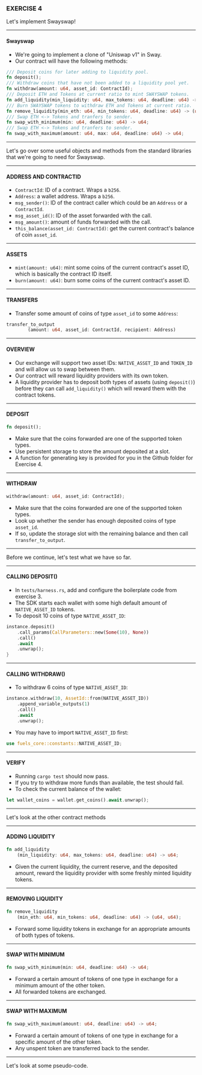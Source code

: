 ### EXERCISE 4

Let's implement Swayswap!

---

#### Swayswap
* We're going to implement a clone of "Uniswap v1" in Sway.
* Our contract will have the following methods:

```rust
/// Deposit coins for later adding to liquidity pool.
fn deposit();
/// Withdraw coins that have not been added to a liquidity pool yet.
fn withdraw(amount: u64, asset_id: ContractId);
/// Deposit ETH and Tokens at current ratio to mint SWAYSWAP tokens.
fn add_liquidity(min_liquidity: u64, max_tokens: u64, deadline: u64) -> u64;
/// Burn SWAYSWAP tokens to withdraw ETH and Tokens at current ratio.
fn remove_liquidity(min_eth: u64, min_tokens: u64, deadline: u64) -> (u64, u64);
/// Swap ETH <-> Tokens and tranfers to sender.
fn swap_with_minimum(min: u64, deadline: u64) -> u64;
/// Swap ETH <-> Tokens and tranfers to sender.
fn swap_with_maximum(amount: u64, max: u64, deadline: u64) -> u64;
```

---

Let's go over some useful objects and methods from the standard libraries that
we're going to need for Swayswap.

---

#### ADDRESS AND CONTRACTID
* `ContractId`: ID of a contract. Wraps a `b256`.
* `Address`: a wallet address. Wraps a `b256`.
* `msg_sender()`: ID of the contract caller which could be an `Address` or a
  `ContractId`.
* `msg_asset_id()`: ID of the asset forwarded with the call.
* `msg_amount()`: amount of funds forwarded with the call.
* `this_balance(asset_id: ContractId)`: get the current contract's balance of
  coin `asset_id`.

---

#### ASSETS
* `mint(amount: u64)`: mint some coins of the current contract's asset ID,
  which is basically the contract ID itself.
* `burn(amount: u64)`: burn some coins of the current contract's asset ID.

---

#### TRANSFERS
* Transfer some amount of coins of type `asset_id` to some `Address`:
```rust
transfer_to_output
        (amount: u64, asset_id: ContractId, recipient: Address)
```

---

#### OVERVIEW 
* Our exchange will support two asset IDs: `NATIVE_ASSET_ID` and `TOKEN_ID` and
  will allow us to swap between them.
* Our contract will reward liquidity providers with its own token.
* A liquidity provider has to deposit both types of assets (using `deposit()`)
  before they can call `add_liquidity()` which will reward them with the
  contract tokens.

---

#### DEPOSIT
```rust
fn deposit();
```
* Make sure that the coins forwarded are one of the supported token types.
* Use persistent storage to store the amount deposited at a slot. 
* A function for generating key is provided for you in the Github folder for
  Exercise 4.

---

#### WITHDRAW
```rust
withdraw(amount: u64, asset_id: ContractId);
```
* Make sure that the coins forwarded are one of the supported token types.
* Look up whether the sender has enough deposited coins of type `asset_id`.
* If so, update the storage slot with the remaining balance and then call
  `transfer_to_output`.

---

Before we continue, let's test what we have so far.

---

#### CALLING DEPOSIT()
* In `tests/harness.rs`, add and configure the boilerplate code from exercise 3.
* The SDK starts each wallet with some high default amount of `NATIVE_ASSET_ID`
  tokens.
* To deposit 10 coins of type `NATIVE_ASSET_ID`:

```rust
instance.deposit()
    .call_params(CallParameters::new(Some(10), None))
    .call()
    .await
    .unwrap();
}
```

---

#### CALLING WITHDRAW()
* To withdraw 6 coins of type `NATIVE_ASSET_ID`:
```rust
instance.withdraw(10, AssetId::from(NATIVE_ASSET_ID))
    .append_variable_outputs(1)
    .call()
    .await
    .unwrap();
```
* You may have to import `NATIVE_ASSET_ID` first:
```rust
use fuels_core::constants::NATIVE_ASSET_ID;
```

---

#### VERIFY
* Running `cargo test` should now pass. 
* If you try to withdraw more funds than available, the test should fail.
* To check the current balance of the wallet:

```rust
let wallet_coins = wallet.get_coins().await.unwrap();
```

---

Let's look at the other contract methods

--- 

#### ADDING LIQUIDITY
```rust
fn add_liquidity
    (min_liquidity: u64, max_tokens: u64, deadline: u64) -> u64;
```

* Given the current liquidity, the current reserve, and the deposited amount,
  reward the liquidity provider with some freshly minted liquidity tokens.

---

#### REMOVING LIQUIDITY
```rust
fn remove_liquidity
    (min_eth: u64, min_tokens: u64, deadline: u64) -> (u64, u64);
```
* Forward some liquidity tokens in exchange for an appropriate amounts of
both types of tokens. 

---

#### SWAP WITH MINIMUM
```rust
fn swap_with_minimum(min: u64, deadline: u64) -> u64;
```
* Forward a certain amount of tokens of one type in exchange for a minimum
  amount of the other token. 
* All forwarded tokens are exchanged.

---

#### SWAP WITH MAXIMUM
```rust
fn swap_with_maximum(amount: u64, deadline: u64) -> u64;
```
* Forward a certain amount of tokens of one type in exchange for a specific
  amount of the other token. 
* Any unspent token are transferred back to the sender.

---

Let's look at some pseudo-code.
